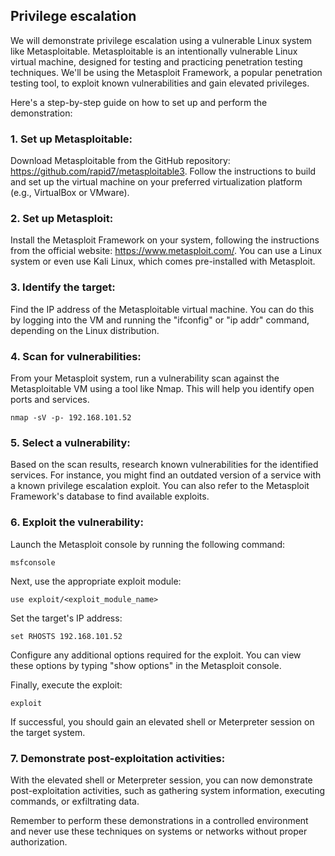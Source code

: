 ## Privilege escalation

We will demonstrate privilege escalation using a vulnerable Linux system like Metasploitable. Metasploitable is an intentionally vulnerable Linux virtual machine, designed for testing and practicing penetration testing techniques. We'll be using the Metasploit Framework, a popular penetration testing tool, to exploit known vulnerabilities and gain elevated privileges.

Here's a step-by-step guide on how to set up and perform the demonstration:

### 1. Set up Metasploitable:

Download Metasploitable from the GitHub repository: https://github.com/rapid7/metasploitable3. Follow the instructions to build and set up the virtual machine on your preferred virtualization platform (e.g., VirtualBox or VMware).

### 2. Set up Metasploit:

Install the Metasploit Framework on your system, following the instructions from the official website: https://www.metasploit.com/. You can use a Linux system or even use Kali Linux, which comes pre-installed with Metasploit.

### 3. Identify the target:

Find the IP address of the Metasploitable virtual machine. You can do this by logging into the VM and running the "ifconfig" or "ip addr" command, depending on the Linux distribution.

### 4. Scan for vulnerabilities:

From your Metasploit system, run a vulnerability scan against the Metasploitable VM using a tool like Nmap. This will help you identify open ports and services.

```
nmap -sV -p- 192.168.101.52
```

### 5. Select a vulnerability:

Based on the scan results, research known vulnerabilities for the identified services. For instance, you might find an outdated version of a service with a known privilege escalation exploit. You can also refer to the Metasploit Framework's database to find available exploits.

### 6. Exploit the vulnerability:

Launch the Metasploit console by running the following command:

```
msfconsole
```

Next, use the appropriate exploit module:

```
use exploit/<exploit_module_name>
```

Set the target's IP address:

```
set RHOSTS 192.168.101.52
```

Configure any additional options required for the exploit. You can view these options by typing "show options" in the Metasploit console.

Finally, execute the exploit:

```
exploit
```

If successful, you should gain an elevated shell or Meterpreter session on the target system.

### 7. Demonstrate post-exploitation activities:

With the elevated shell or Meterpreter session, you can now demonstrate post-exploitation activities, such as gathering system information, executing commands, or exfiltrating data.

Remember to perform these demonstrations in a controlled environment and never use these techniques on systems or networks without proper authorization.
